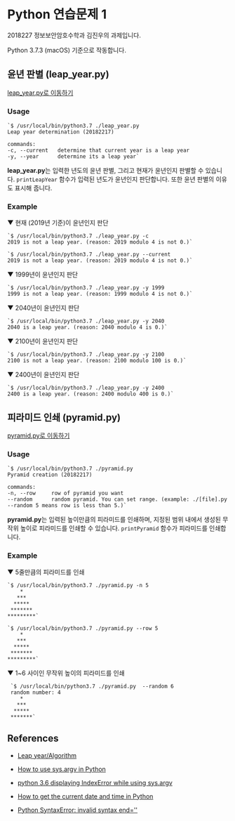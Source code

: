 # Python 연습문제 1

2018227 정보보안암호수학과 김진우의 과제입니다.

Python 3.7.3 (macOS) 기준으로 작동합니다.

## 윤년 판별 (leap_year.py)

[leap_year.py로 이동하기](수리전산/practice_1/leap_year.py)

### Usage

    `$ /usr/local/bin/python3.7 ./leap_year.py
    Leap year determination (20182217)

    commands:    
    -c, --current   determine that current year is a leap year    
    -y, --year      determine its a leap year`

**leap_year.py**는 입력한 년도의 윤년 판별, 그리고 현재가 윤년인지 판별할 수 있습니다. `printLeapYear` 함수가 입력된 년도가 윤년인지 판단합니다. 또한 윤년 판별의 이유도 표시해 줍니다.


### Example

▼ 현재 (2019년 기준)이 윤년인지 판단

    `$ /usr/local/bin/python3.7 ./leap_year.py -c
    2019 is not a leap year. (reason: 2019 modulo 4 is not 0.)`

    `$ /usr/local/bin/python3.7 ./leap_year.py --current
    2019 is not a leap year. (reason: 2019 modulo 4 is not 0.)`


▼ 1999년이 윤년인지 판단

    `$ /usr/local/bin/python3.7 ./leap_year.py -y 1999
    1999 is not a leap year. (reason: 1999 modulo 4 is not 0.)`

▼ 2040년이 윤년인지 판단

    `$ /usr/local/bin/python3.7 ./leap_year.py -y 2040
    2040 is a leap year. (reason: 2040 modulo 4 is 0.)`

▼ 2100년이 윤년인지 판단

    `$ /usr/local/bin/python3.7 ./leap_year.py -y 2100
    2100 is not a leap year. (reason: 2100 modulo 100 is 0.)`

▼ 2400년이 윤년인지 판단

    `$ /usr/local/bin/python3.7 ./leap_year.py -y 2400
    2400 is a leap year. (reason: 2400 modulo 400 is 0.)`

## 피라미드 인쇄 (pyramid.py)

[pyramid.py로 이동하기](수리전산/practice_1/pyramid.py)

### Usage

    `$ /usr/local/bin/python3.7 ./pyramid.py
    Pyramid creation (20182217)

    commands:    
    -n, --row     row of pyramid you want    
    --random      random pyramid. You can set range. (example: ./[file].py --random 5 means row is less than 5.)`

**pyramid.py**는 입력된 높이만큼의 피라미드를 인쇄하며, 지정된 범위 내에서 생성된 무작위 높이로 피라미드를 인쇄할 수 있습니다. `printPyramid` 함수가 피라미드를 인쇄합니다.

### Example
    
▼ 5줄만큼의 피라미드를 인쇄 
    
    `$ /usr/local/bin/python3.7 ./pyramid.py -n 5
        *
       ***
      *****
     *******
    *********`
    
    `$ /usr/local/bin/python3.7 ./pyramid.py --row 5
        *
       ***
      *****
     *******
    *********`
    
▼ 1~6 사이인 무작위 높이의 피라미드를 인쇄
     
     `$ /usr/local/bin/python3.7 ./pyramid.py  --random 6
     random number: 4
        *
       ***
      *****
     *******`
     
## References

- [Leap year/Algorithm](https://en.wikipedia.org/wiki/Leap_year#Algorithm)

- [How to use sys.argv in Python](https://www.pythonforbeginners.com/system/python-sys-argv)

- [python 3.6 displaying IndexError while using sys.argv
](https://stackoverflow.com/questions/48036417/python-3-6-displaying-indexerror-while-using-sys-argv)

- [How to get the current date and time in Python](https://www.saltycrane.com/blog/2008/06/how-to-get-current-date-and-time-in/)

- [Python SyntaxError: invalid syntax end=''
](https://stackoverflow.com/questions/20073639/python-syntaxerror-invalid-syntax-end)
